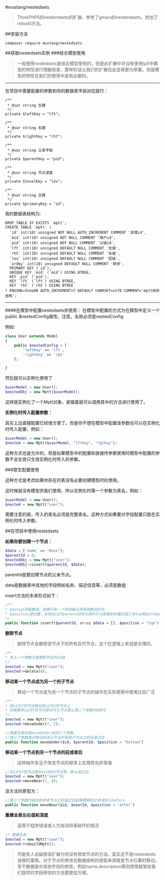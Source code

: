 #mustang/nestedsets
>ThinkPHP5的nestendsets的扩展，参考了gmars的nestendsets，附加了rebuild方法。

##安装方法
```
composer require mustang/nestedsets
```
##获取nestedsets实例
###结合模型使用
>一般使用nestedsets是结合模型使用的，但是此扩展中并没有使用tp5中模型的特性进行增删改查，那样的话让我们的扩展包会显得更为厚重。但是模型的特性在我们的使用中是有必要的。

***
在项目中需要配置的参数和你的数据表字段对应就行：

    /**
     * @var string 左键
     */
    private $leftKey = "lft";

    /**
     * @var string 右键
     */
    private $rightKey = "rht";

    /**
     * @var string 父亲字段
     */
    private $parentKey = "pid";

    /**
     * @var string 节点深度
     */
    private $levelKey = "lev";

    /**
     * @var string 主键
     */
    private $primaryKey = "id";
    
我的数据表结构为:
```mysql
DROP TABLE IF EXISTS `mptt`;
CREATE TABLE `mptt` (
  `id` int(10) unsigned NOT NULL AUTO_INCREMENT COMMENT '自增id',
  `mid` int(10) unsigned NOT NULL COMMENT '用户id',
  `pid` int(10) unsigned NOT NULL COMMENT '父级id',
  `lft` int(10) unsigned DEFAULT NULL COMMENT '左值',
  `rht` int(10) unsigned DEFAULT NULL COMMENT '右值',
  `lev` int(10) unsigned DEFAULT NULL COMMENT '层级',
  `ordby` int(10) unsigned DEFAULT NULL COMMENT '排序',
  PRIMARY KEY (`id`),
  UNIQUE KEY `mid` (`mid`) USING BTREE,
  KEY `pid` (`pid`),
  KEY `lft` (`lft`) USING BTREE,
  KEY `rht` (`rht`) USING BTREE
) ENGINE=InnoDB AUTO_INCREMENT=7 DEFAULT CHARSET=utf8 COMMENT='mptt树形结构';
```

***
####在模型中配置nestedsets并使用：
在模型中配置的方式为在模型中定义一个public $nestedConfig属性。注意，名称必须是nestedConfig

例如:
```php
class User extends Model
{
    public $nestedConfig = [
        'leftKey' => 'lft',
        'rightKey' => 'rgt'
    ];

}
```
然后就可以实例化使用了

```php
$userModel = new User();
$nestedObj = new Mptt($userModel);
```
这样就实例化了一个Mptt对象，紧接着就可以调用其中的方法进行使用了。

**实例化时传入配置参数：**

其实上边直接配置已经很方便了。但是你不想在模型中配置该参数也可以在实例化时传入配置，例如：
```php
$userModel = new User();
$nested = new Mptt($userModel, "lftkey", "rgtkey");
```
这种方式也是允许的，但是如果模型中的配置和直接传参都使用时模型中配置的参数不会生效只生效实例化时传入的参数。

###原生配置使用

这种方式是考虑如果你存在的表没有必要创建模型时的使用。

这时候就没有模型供我们使用，所以实例化时第一个参数为表名，例如：

```php
$userModel = new User();
$nested = new Mptt("user");
```
需要注意的是，传入的表名必须是完整表名。这种方式如果要对字段配置只能在实例化时传入参数。

##在项目中使用nestedsets

**如果你要创建一个节点：**
```php
$data = ['name' => "Rose"];
$parentId = 6;
$nestedObj = new Mptt("user");
$nestedObj->insert($parentId, $data);
```
parentId是要创建节点的父亲节点。

data是数据表中其他的字段例如名称、描述信息等，必须是数组

insert方法的本来形式如下：
```php
/**
* $data必须是数组，就算只有一个字段都必须写成数组形式
* $position是位置，支持在id为parentId的元素的子元素最前和最后插入有top和bottom两个值供选择
*/
public function insert($parentId, array $data = [], $position = "top")
```

**删除节点**
>删除节点会删除该节点下的所有后代节点，这个在逻辑上来说是合理的。

```php
/**
* 传入一个参数为要删除节点的id值
*/
$nested = new Mptt("user");
$nested->delete(8);
```

**移动某一个节点成为另一个的子节点**
>移动一个节点成为另一个节点的子节点的操作在实际使用中使用比较广泛

```php
/**
* 将id为7的节点移动到id为2的节点上
* 如果要将id为7的节点移动为父节点那么第二个参数为0即可
*/
$nested = new Mptt("user");
$nested->moveUnder(7, 2);

//需要注意的是moveUnder支持三个参数。
//第三个参数表示移动到该父节点的其他子节点之前还是之后
public function moveUnder($id, $parentId, $position = "bottom")
```

**移动某一个节点到另一个节点的前或者后**
>这种操作多见于改变节点的顺序上实用性也非常强

```php
//将id为7的节点移到id为8的节点旁，默认是之后
$nested = new Mptt("user");
$nested->moveNear(7, 8);
```
该方法的原型为：
```php
//第三个参数为移动到参考节点之前或之后如果要移到之前请传入before
public function moveNear($id, $nearId, $position = 'after')
```

**重建全表左右值和深度**
>适用于程序错误或人为改动将表破坏的情况

```php
// 重建全表
$nested = new Mptt("user");
$nested->rebuildMptt();
```

>可能有人会疑惑该扩展为何没有修改节点的方法。其实这不是nestedsets该做的事情。对于节点的修改在数据结构的层面来讲就是节点位置的移动。至于数据表中其他字段的修改，例如name,description等则使用框架给我们提供的字段修改的方法要更加方便。
